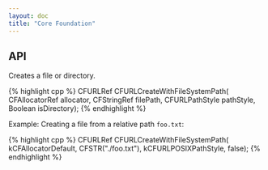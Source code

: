 ```yaml
---
layout: doc
title: "Core Foundation"
---
```



## API

Creates a file or directory.

{% highlight cpp %}
CFURLRef CFURLCreateWithFileSystemPath(
    CFAllocatorRef allocator,
    CFStringRef filePath,
    CFURLPathStyle pathStyle,
    Boolean isDirectory);
{% endhighlight %}

Example: Creating a file from a relative path `foo.txt`:

{% highlight cpp %}
CFURLRef CFURLCreateWithFileSystemPath(
    kCFAllocatorDefault,
    CFSTR("./foo.txt"),
    kCFURLPOSIXPathStyle,
    false);
{% endhighlight %}
